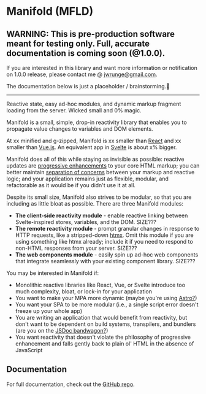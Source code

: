 # Manifold (MFLD)

## WARNING: This is pre-production software meant for testing only. Full, accurate documentation is coming soon (@1.0.0).

If you are interested in this library and want more information or notification on 1.0.0 release, please contact me @ [jwrunge@gmail.com](mailto:jwrunge@gmail.com).

The documentation below is just a placeholder / brainstorming.😬

---

Reactive state, easy ad-hoc modules, and dynamic markup fragment loading from the server. Wicked small and 0% magic.

Manifold is a small, simple, drop-in reactivity library that enables you to propagate value changes to variables and DOM elements.

At xx minified and g-zipped, Manifold is xx smaller than [React](https://react.dev/) and xx smaller than [Vue.js](https://vuejs.org/). An equivalent app in [Svelte](https://svelte.dev/) is about x% bigger.

Manifold does all of this while staying as invisible as possible: reactive updates are [progressive enhancements](https://developer.mozilla.org/en-US/docs/Glossary/Progressive_Enhancement) to your core HTML markup; you can better maintain [separation of concerns](https://en.wikipedia.org/wiki/Separation_of_concerns) between your markup and reactive logic; and your application remains just as flexible, modular, and refactorable as it would be if you didn't use it at all.

Despite its small size, Manifold also strives to be modular, so that you are including as little bloat as possible. There are three Manifold modules:

* **The client-side reactivity module** - enable reactive linking between Svelte-inspired stores, variables, and the DOM. SIZE???
* **The remote reactivity module** - prompt granular changes in response to HTTP requests, like a stripped-down [htmx](https://htmx.org/). Omit this module if you are using something like htmx already; include it if you need to respond to non-HTML responses from your server. SIZE???
* **The web components module** - easily spin up ad-hoc web components that integrate seamlessly with your existing component library. SIZE???

You may be interested in Manifold if:

* Monolithic reactive libraries like React, Vue, or Svelte introduce too much complexity, bloat, or lock-in for your application
* You want to make your MPA more dynamic (maybe you're using [Astro?](https://astro.build/))
* You want your SPA to be more modular (i.e., a single script error doesn't freeze up your whole app)
* You are writing an application that would benefit from reactivity, but don't want to be dependent on build systems, transpilers, and bundlers (are you on the [JSDoc bandwagon?](https://jsdoc.app/))
* You want reactivity that doesn't violate the philosophy of progressive enhancement and falls gently back to plain ol' HTML in the absence of JavaScript

## Documentation

For full documentation, check out the [GitHub repo](https://github.com/jwrunge/Manifold).
